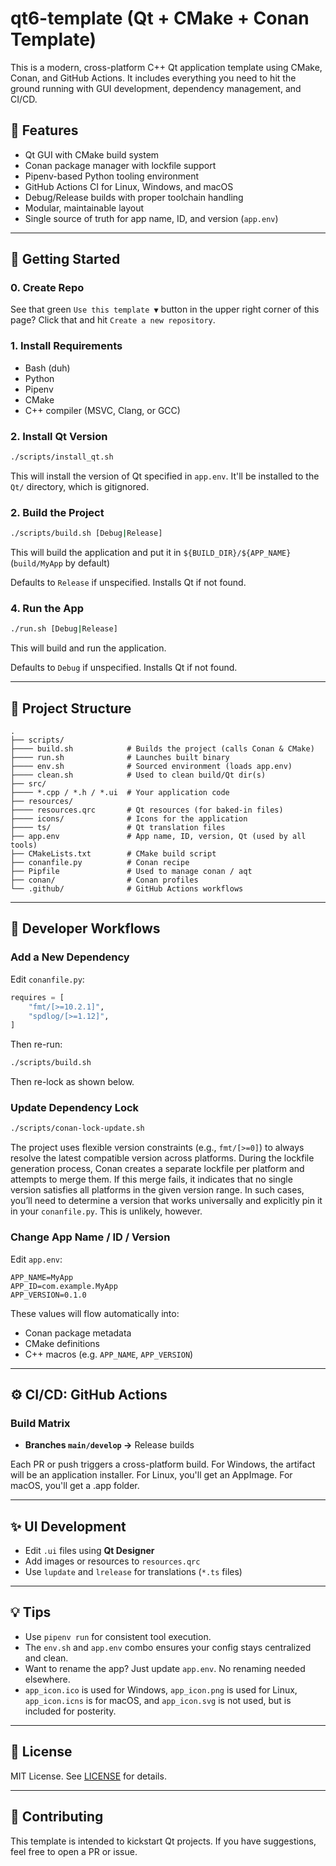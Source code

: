 # qt6-template (Qt + CMake + Conan Template)

This is a modern, cross-platform C++ Qt application template using CMake, Conan, and GitHub Actions. It includes everything you need to hit the ground running with GUI development, dependency management, and CI/CD.

## 🚀 Features

- Qt GUI with CMake build system
- Conan package manager with lockfile support
- Pipenv-based Python tooling environment
- GitHub Actions CI for Linux, Windows, and macOS
- Debug/Release builds with proper toolchain handling
- Modular, maintainable layout
- Single source of truth for app name, ID, and version (`app.env`)

---

## 🧰 Getting Started

### 0. Create Repo

See that green `Use this template ▼` button in the upper right corner of this page?  Click that and hit `Create a new repository`.

### 1. Install Requirements

- Bash (duh)
- Python
- Pipenv
- CMake
- C++ compiler (MSVC, Clang, or GCC)

### 2. Install Qt Version

```bash
./scripts/install_qt.sh
```
This will install the version of Qt specified in `app.env`.  It'll be installed to the `Qt/` directory, which is gitignored.

### 2. Build the Project

```bash
./scripts/build.sh [Debug|Release]
```
This will build the application and put it in `${BUILD_DIR}/${APP_NAME}` (`build/MyApp` by default)

Defaults to `Release` if unspecified.  Installs Qt if not found.

### 4. Run the App

```bash
./run.sh [Debug|Release]
```
This will build and run the application.

Defaults to `Debug` if unspecified.  Installs Qt if not found.

---

## 📁 Project Structure

```
.
├── scripts/
├──── build.sh            # Builds the project (calls Conan & CMake)
├──── run.sh              # Launches built binary
├──── env.sh              # Sourced environment (loads app.env)
├──── clean.sh            # Used to clean build/Qt dir(s)  
├── src/
├──── *.cpp / *.h / *.ui  # Your application code
├── resources/
├──── resources.qrc       # Qt resources (for baked-in files)
├──── icons/              # Icons for the application
├──── ts/                 # Qt translation files
├── app.env               # App name, ID, version, Qt (used by all tools)
├── CMakeLists.txt        # CMake build script
├── conanfile.py          # Conan recipe
├── Pipfile               # Used to manage conan / aqt
├── conan/                # Conan profiles
└── .github/              # GitHub Actions workflows
```

---

## 🧪 Developer Workflows

### Add a New Dependency

Edit `conanfile.py`:

```python
requires = [
    "fmt/[>=10.2.1]",
    "spdlog/[>=1.12]",
]
```

Then re-run:

```bash
./scripts/build.sh
```

Then re-lock as shown below.

### Update Dependency Lock

```bash
./scripts/conan-lock-update.sh
```

The project uses flexible version constraints (e.g., `fmt/[>=0]`) to always resolve the latest compatible version across platforms. During the lockfile generation process, Conan creates a separate lockfile per platform and attempts to merge them. If this merge fails, it indicates that no single version satisfies all platforms in the given version range. In such cases, you’ll need to determine a version that works universally and explicitly pin it in your `conanfile.py`. This is unlikely, however.

### Change App Name / ID / Version

Edit `app.env`:

```env
APP_NAME=MyApp
APP_ID=com.example.MyApp
APP_VERSION=0.1.0
```

These values will flow automatically into:

- Conan package metadata
- CMake definitions
- C++ macros (e.g. `APP_NAME`, `APP_VERSION`)

---

## ⚙️ CI/CD: GitHub Actions

### Build Matrix

- **Branches `main/develop` →** Release builds

Each PR or push triggers a cross-platform build.  For Windows, the artifact will be an application installer.  For Linux, you'll get an AppImage.  For macOS, you'll get a .app folder.

---

## ✨ UI Development

- Edit `.ui` files using **Qt Designer**
- Add images or resources to `resources.qrc`
- Use `lupdate` and `lrelease` for translations (`*.ts` files)

---

## 💡 Tips

- Use `pipenv run` for consistent tool execution.
- The `env.sh` and `app.env` combo ensures your config stays centralized and clean.
- Want to rename the app? Just update `app.env`. No renaming needed elsewhere.
- `app_icon.ico` is used for Windows, `app_icon.png` is used for Linux, `app_icon.icns` is for macOS, and `app_icon.svg` is not used, but is included for posterity.

---

## 📝 License

MIT License. See [LICENSE](./LICENSE) for details.

---

## 📣 Contributing

This template is intended to kickstart Qt projects. If you have suggestions, feel free to open a PR or issue.

